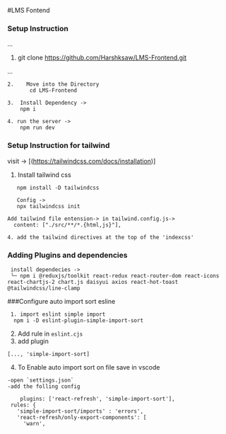 #LMS Fontend

### Setup Instruction

...
1.    git clone https://github.com/Harshksaw/LMS-Frontend.git

...

```
2.    Move into the Directory
       cd LMS-Frontend 
```

```
3.  Install Dependency ->
    npm i
```

```
4. run the server -> 
    npm run dev
```

### Setup Instruction for tailwind

 visit -> [(https://tailwindcss.com/docs/installation)]
 1. Install tailwind css

 ```
    npm install -D tailwindcss
 ```
 ```
    Config ->
    npx tailwindcss init
 ```

 
 ```
 Add tailwind file entension-> in tailwind.config.js->
   content: ["./src/**/*.{html,js}"],

 ```

 ```
4. add the tailwind directives at the top of the 'indexcss'

 ```

 ### Adding Plugins and dependencies

 ```
  install dependecies ->
  ╰─ npm i @reduxjs/toolkit react-redux react-router-dom react-icons react-chartjs-2 chart.js daisyui axios react-hot-toast @tailwindcss/line-clamp

 ```

###Configure auto import sort esline

 ```
  1. import eslint simple import
   npm i -D eslint-plugin-simple-import-sort
 ```
 2. Add rule in `eslint.cjs`
 3. add plugin 
 ```
 [..., 'simple-import-sort]
 ```

 4. To Enable auto import sort on file save in vscode
 ```
 -open `settings.json`
 -add the folling config

     plugins: ['react-refresh', 'simple-import-sort'],
  rules: {
    'simple-import-sort/imports' : 'errors', 
    'react-refresh/only-export-components': [
      'warn',
 ```